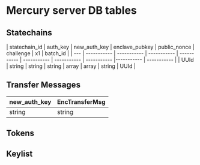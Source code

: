 # Mercury server DB tables

## Statechains

| statechain_id | auth_key | new_auth_key | enclave_pubkey | public_nonce | challenge | x1 | batch_id |
| --- | ----------- | ----------- | ----------- | ----------- | ----------- | ----------- | ----------- |----------- | ----------- |
| UUId | string | string | string | array | array | string | UUId |

## Transfer Messages

| new_auth_key | EncTransferMsg |
| ----- | ----- |
| string | string |

## Tokens

## Keylist


